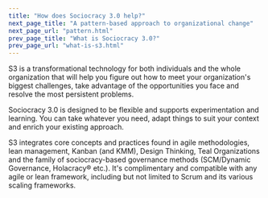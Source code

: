```yaml
---
title: "How does Sociocracy 3.0 help?"
next_page_title: "A pattern-based approach to organizational change"
next_page_url: "pattern.html"
prev_page_title: "What is Sociocracy 3.0?"
prev_page_url: "what-is-s3.html"
---
```



S3 is a transformational technology for both individuals and the whole organization that will help you figure out how to meet your organization's biggest challenges, take advantage of the opportunities you face and resolve the most persistent problems.

Sociocracy 3.0 is designed to be flexible and supports experimentation and learning. You can take whatever you need, adapt things to suit your context and enrich your existing approach.

S3 integrates core concepts and practices found in agile methodologies, lean management, Kanban (and KMM), Design Thinking, Teal Organizations and the family of sociocracy-based governance methods (SCM/Dynamic Governance, Holacracy® etc.). It's complimentary and compatible with any agile or lean framework, including but not limited to Scrum and its various scaling frameworks.
